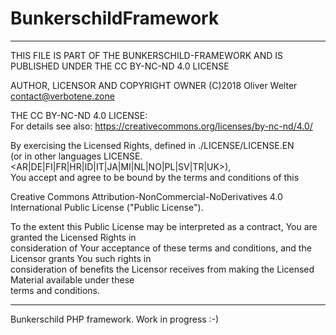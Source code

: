 # BunkerschildFramework

---
                                                                                                                
  THIS FILE IS PART OF THE BUNKERSCHILD-FRAMEWORK AND IS PUBLISHED UNDER THE CC BY-NC-ND 4.0 LICENSE             
                                                                                                                 
  AUTHOR, LICENSOR AND COPYRIGHT OWNER (C)2018 Oliver Welter <contact@verbotene.zone>                           
                                                                                                                 
   
                                                                                                                
  THE CC BY-NC-ND 4.0 LICENSE:                                                                                  
  For details see also: https://creativecommons.org/licenses/by-nc-nd/4.0/                                      
                                                                                                                
  By exercising the Licensed Rights, defined in ./LICENSE/LICENSE.EN                                            
  (or in other languages LICENSE.<AR|DE|FI|FR|HR|ID|IT|JA|MI|NL|NO|PL|SV|TR|UK>),                               
  You accept and agree to be bound by the terms and conditions of this                                          
                                                                                                                
  Creative Commons Attribution-NonCommercial-NoDerivatives 4.0 International Public License ("Public License").  
                                                                                                                
  To the extent this Public License may be interpreted as a contract, You are granted the Licensed Rights in    
  consideration of Your acceptance of these terms and conditions, and the Licensor grants You such rights in    
  consideration of benefits the Licensor receives from making the Licensed Material available under these       
  terms and conditions.                                                                                         
                                                                                                                
---


Bunkerschild PHP framework. 
Work in progress :-)
